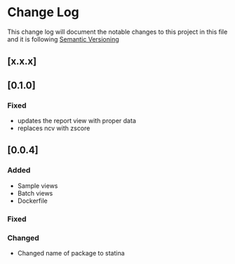# Change Log

This change log will document the notable changes to this project in this file and it is following [Semantic Versioning](https://semver.org/)

## [x.x.x]


## [0.1.0]

### Fixed
- updates the report view with proper data
- replaces ncv with zscore

## [0.0.4]

### Added
- Sample views
- Batch views
- Dockerfile

### Fixed

### Changed
- Changed name of package to statina
